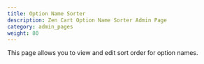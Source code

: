 ```yaml
---
title: Option Name Sorter 
description: Zen Cart Option Name Sorter Admin Page 
category: admin_pages
weight: 80
---
```


This page allows you to view and edit sort order for option names.


